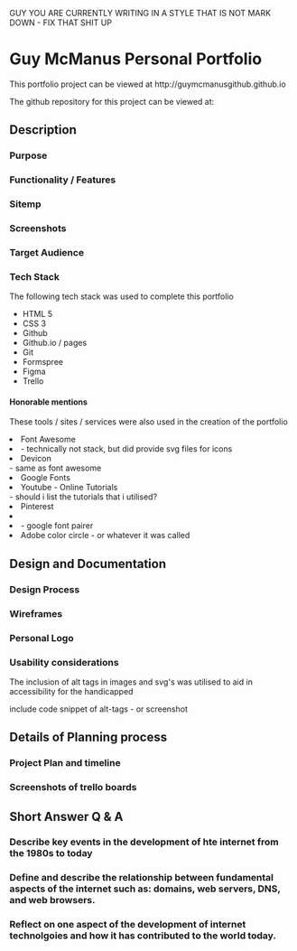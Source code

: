 GUY YOU ARE CURRENTLY WRITING IN A STYLE THAT IS NOT MARK DOWN - FIX THAT SHIT UP

<h1>Guy McManus Personal Portfolio</h1>
This portfolio project can be viewed at http://guymcmanusgithub.github.io

The github repository for this project can be viewed at: 

<h2>Description</h2>

<H3>Purpose</H3>


<H3>Functionality / Features</H3>

<H3>Sitemp</H3>

<H3>Screenshots</H3>

<H3>Target Audience</H3>

<h3>Tech Stack</h3>
The following tech stack was used to complete this portfolio
<ul>
<li>HTML 5</li>
<li>CSS 3</li>
<li>Github</li>
<li>Github.io / pages</li>
<li>Git</li>
<li>Formspree</li>
<li>Figma</li>
<li>Trello</li>
</ul>

<h4>Honorable mentions</h4>
<p>These tools / sites / services were also used in the creation of the portfolio</p>
<li>Font Awesome<li> - technically not stack, but did provide svg files for icons
<li>Devicon</li> - same as font awesome
<li>Google Fonts</li>
<li>Youtube - Online Tutorials</li> - should i list the tutorials that i utilised?
<li>Pinterest<li> 
<li>- google font pairer</li>
<li>Adobe color circle - or whatever it was called </li>
</ul>

<h2>Design and Documentation</h2>
<h3>Design Process</h3>
<h3>Wireframes</h3>
<h3>Personal Logo</h3>
<h3>Usability considerations</h3>
<p>The inclusion of alt tags in images and svg's was utilised to aid in accessibility for the handicapped</p>
<screenshot>include code snippet of alt-tags - or screenshot </screenshot>

<h2>Details of Planning process</h2>
<h3>Project Plan and timeline</h3>
<h3>Screenshots of trello boards</h3>

<h2>Short Answer Q & A</h2>
<h3>Describe key events in the development of hte internet from the 1980s to today</h3>

<h3>Define and describe the relationship between fundamental aspects of the internet such as: domains, web servers, DNS, and web browsers.</h3>

<h3>Reflect on one aspect of the development of internet technolgoies and how it has contributed to the world today.</h3>